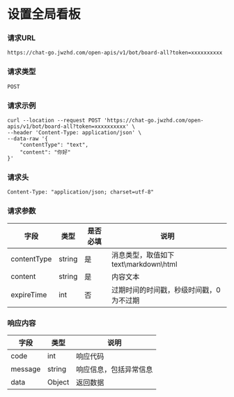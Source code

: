 # 设置全局看板

### 请求URL

`https://chat-go.jwzhd.com/open-apis/v1/bot/board-all?token=xxxxxxxxxx`

### 请求类型

`POST`

### 请求示例

```
curl --location --request POST 'https://chat-go.jwzhd.com/open-apis/v1/bot/board-all?token=xxxxxxxxxx' \
--header 'Content-Type: application/json' \
--data-raw '{
    "contentType": "text",
    "content": "你好"
}'
```

### 请求头

```
Content-Type: "application/json; charset=utf-8"
```

### 请求参数


| 字段        | 类型   | 是否必填 | 说明                                        |
| ----------- | ------ | -------- | ------------------------------------------- |
| contentType | string | 是       | 消息类型，取值如下<br/>text\\markdown\\html |
| content     | string | 是       | 内容文本                                    |
| expireTime  | int    | 否       | 过期时间的时间戳，秒级时间戳，0 为不过期    |

### 响应内容


| 字段    | 类型   | 说明                   |
| ------- | ------ | ---------------------- |
| code    | int    | 响应代码               |
| message | string | 响应信息，包括异常信息 |
| data    | Object | 返回数据               |

